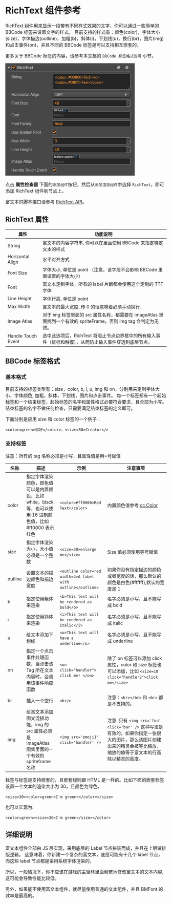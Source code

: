 # RichText 组件参考

RichText 组件用来显示一段带有不同样式效果的文字，你可以通过一些简单的 BBCode 标签来设置文字的样式。
目前支持的样式有：颜色(color)，字体大小(size)，字体描边(outline)，加粗(b)，斜体(i)，下划线(u)，换行(br)，图片(img)和点击事件(on)，并且不同的 BBCode 标签是可以支持相互嵌套的。

更多关于 BBCode 标签的内容，请参考本文档的 `BBCode 标签格式说明` 小节。

![richtext](./richtext/richtext.png)

点击 **属性检查器** 下面的`添加组件`按钮，然后从`添加渲染组件`中选择 `RichText`，即可添加 RichText 组件到节点上。

富文本的脚本接口请参考 [RichText API](../../../api/zh/classes/RichText.html)。

## RichText 属性

| 属性             | 功能说明                                                                                                          |
| --------------   | -----------                                                                                                       |
| String           | 富文本的内容字符串, 你可以在里面使用 BBCode 来指定特定文本的样式                                                  |
| Horizontal Align | 水平对齐方式                                                                                                      |
| Font Size        | 字体大小, 单位是 point （注意，该字段不会影响 BBCode 里面设置的字体大小）                                         |
| Font             | 富文本定制字体，所有的 label 片断都会使用这个定制的 TTF 字体                                                      |
| Line Height      | 字体行高, 单位是 point                                                                                            |
| Max Width        | 富文本的最大宽度, 传 0 的话意味着必须手动换行.                                                                    |
| Image Atlas      | 对于 img 标签里面的 src 属性名称，都需要在 imageAtlas 里面找到一个有效的 spriteFrame，否则 img tag 会判定为无效。 |
| Handle Touch Event | 选中此选项后，RichText 将阻止节点边界框中的所有输入事件（鼠标和触摸），从而防止输入事件穿透到底层节点。 |

## BBCode 标签格式
### 基本格式
目前支持的标签类型有：size，color, b, i, u, img 和 on，分别用来定制字体大小，字体颜色, 加粗，斜体，下划线，图片和点击事件。
每一个标签都有一个起始标签和一个结束标签，起始标签的名字和属性格式必要符合要求，且全部为小写。
结束标签的名字不做任何检查，只需要满足结束标签的定义即可。

下面分别是应用 size 和 color 标签的一个例子：

`<color=green>你好</color>，<size=50>Creator</>`

### 支持标签
注意：所有的 tag 名称必须是小写，且属性值是用=号赋值

|名称|描述|示例|注意事项
| -------|------- | -----|------ |
|color|指定字体渲染颜色，颜色值可以是内置颜色，比如 white，black 等，也可以使用 16 进制颜色值，比如#ff0000 表示红色| `<color=#ff0000>Red Text</color>` | 内置颜色值参考 [cc.Color](../../../api/zh/classes/Color.html)
|size|指定字体渲染大小，大小值必须是一个整数| `<size=30>enlarge me</size>` |  Size 值必须使用等号赋值
|outline|设置文本的描边颜色和描边宽度 | `<outline color=red width=4>A label with outline</outline>` | 如果你没有指定描边的颜色或者宽度的话，那么默认的颜色是白色(#ffffff),默认的宽度是 1
|b|指定使用粗体来渲染| `<b>This text will be rendered as bold</b>`| 名字必须是小写，且不能写成 bold
|i|指定使用斜体来渲染| `<i>This text will be rendered as italic</i>`| 名字必须是小写，且不能写成 italic
|u|给文本添加下划线|`<u>This text will have a underline</u>`| 名字必须是小写，且不能写成 underline
|on|指定一个点击事件处理函数，当点击该 Tag 所在文本内容时，会调用该事件响应函数| `<on click="handler"> click me! </on>` | 除了 on 标签可以添加 click 属性，color 和 size 标签也可以添加，比如 `<size=10 click="handler2">click me</size>`
|br|插入一个空行| `<br/>`| 注意：`<br></br>` 和 `<br>` 都是不支持的。
|img| 给富文本添加图文混排功能，img 的 src 属性必须是 ImageAtlas  图集里面的一个有效的 spriteframe 名称 |`<img src='emoji1' click='handler' />` | 注意: 只有 `<img src='foo' click='bar' />` 这种写法是有效的。如果你指定一张很大的图片，那么该图片创建出来的精灵会被等比缩放，缩放的值等于富文本的行高除以精灵的高度。


标签与标签是支持嵌套的，且嵌套规则跟 HTML 是一样的。比如下面的嵌套标签设置一个文本的渲染大小为 30，且颜色为绿色。

`<size=30><color=green>I'm green></color></size>`

也可以实现为:

`<color=green><size=30>I'm green</size></color>`

## 详细说明
富文本组件全部由 JS 层实现，采用底层的 Label 节点拼装而成，并且在上层做排版逻辑。
这意味着，你新建一个复杂的富文本，底层可能有十几个 label 节点，而这些 label 节点都是采用系统字体渲染的，

所以，一般情况下，你不应该在游戏的主循环里面频繁地修改富文本的文本内容, 这可能会导致性能比较低。

另外，如果能不使用富文本组件，就尽量使用普通的文本组件，并且 BMFont 的效率是最高的。
